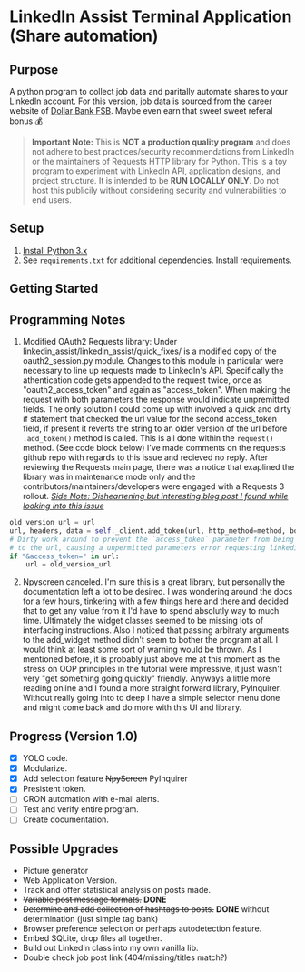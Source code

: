 LinkedIn Assist Terminal Application (Share automation)
==================

## Purpose
A python program to collect job data and paritally automate shares to your LinkedIn account. For this version, job data is sourced from the career website of [Dollar Bank FSB](https://dollarbankcareers.dejobs.org/). Maybe even earn that sweet sweet referal bonus :moneybag:
> **Important Note:**
> This is **NOT a production quality program** and does not adhere to best practices/security recommendations from LinkedIn or the maintainers of Requests HTTP library for Python.
> This is a toy program to experiment with LinkedIn API, application designs, and project structure. It is intended to be **RUN LOCALLY ONLY**. Do not host this publicily without considering security and vulnerabilities to end users.


## Setup
1. [Install Python 3.x](https://www.python.org/downloads/)
2. See `requirements.txt` for additional dependencies. Install requirements.

## Getting Started

## Programming Notes
1. Modified OAuth2 Requests library: Under linkedin_assist/linkedin_assist/quick_fixes/ is a modified copy of the oauth2_session.py module. Changes to this module in particular were necessary to line up requests made to LinkedIn's API. Specifically the athentication code gets appended to the request twice, once as "oauth2_access_token" and again as "access_token". When making the request with both parameters the response would indicate unpremitted fields. The only solution I could come up with involved a quick and dirty if statement that checked the url value for the second access_token field, if present it reverts the string to an older version of the url before `.add_token()` method is called. This is all done within the `request()` method. (See code block below) I've made comments on the requests github repo with regards to this issue and recieved no reply. After reviewing the Requests main page, there was a notice that exaplined the library was in maintenance mode only and the contributors/maintainers/developers were engaged with a Requests 3 rollout. [*Side Note: Disheartening but interesting blog post I found while looking into this issue*](https://vorpus.org/blog/why-im-not-collaborating-with-kenneth-reitz/)

```python
old_version_url = url
url, headers, data = self._client.add_token(url, http_method=method, body=data, headers=headers)
# Dirty work around to prevent the `access_token` parameter from being added
# to the url, causing a unpermitted parameters error requesting linkedin resource.
if "&access_token=" in url:
    url = old_version_url
```

2. Npyscreen canceled. I'm sure this is a great library, but personally the documentation left a lot to be desired. I was wondering around the docs for a few hours, tinkering with a few things here and there and decided that to get any value from it I'd have to spend absolutly way to much time. Ultimately the widget classes seemed to be missing lots of interfacing instructions. Also I noticed that passing arbitraty arguments to the add_widget method didn't seem to bother the program at all. I would think at least some sort of warning would be thrown. As I mentioned before, it is probably just above me at this moment as the stress on OOP principles in the tutorial were impressive, it just wasn't very "get something going quickly" friendly. Anyways a little more reading online and I found a more straight forward library, PyInquirer. Without really going into to deep I have a simple selector menu done and might come back and do more with this UI and library.

## Progress (Version 1.0)
- [X] YOLO code.
- [X] Modularize.
- [X] Add selection feature ~~NpyScreen~~ PyInquirer
- [X] Presistent token.
- [ ] CRON automation with e-mail alerts.
- [ ] Test and verify entire program.
- [ ] Create documentation.

## Possible Upgrades
- Picture generator
- Web Application Version.
- Track and offer statistical analysis on posts made.
- ~~Variable post message formats.~~ __DONE__
- ~~Determine and add collection of hashtags to posts.~~ __DONE__ without determination (just simple tag bank)
- Browser preference selection or perhaps autodetection feature.
- Embed SQLite, drop files all together.
- Build out LinkedIn class into my own vanilla lib.
- Double check job post link (404/missing/titles match?)
